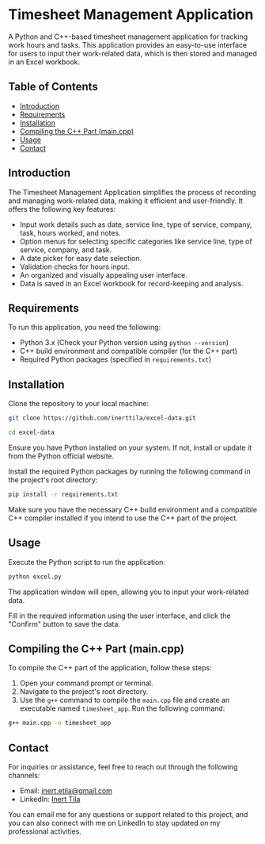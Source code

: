 # Timesheet Management Application

A Python and C++-based timesheet management application for tracking work hours and tasks. This application provides an easy-to-use interface for users to input their work-related data, which is then stored and managed in an Excel workbook.

## Table of Contents
- [Introduction](#introduction)
- [Requirements](#requirements)
- [Installation](#installation)
- [Compiling the C++ Part (main.cpp)](#compiling-the-c-part-maincpp)
- [Usage](#usage)
- [Contact](#contact)
  
## Introduction

The Timesheet Management Application simplifies the process of recording and managing work-related data, making it efficient and user-friendly. It offers the following key features:

- Input work details such as date, service line, type of service, company, task, hours worked, and notes.
- Option menus for selecting specific categories like service line, type of service, company, and task.
- A date picker for easy date selection.
- Validation checks for hours input.
- An organized and visually appealing user interface.
- Data is saved in an Excel workbook for record-keeping and analysis.

## Requirements

To run this application, you need the following:

- Python 3.x (Check your Python version using `python --version`)
- C++ build environment and compatible compiler (for the C++ part)
- Required Python packages (specified in `requirements.txt`)


## Installation

Clone the repository to your local machine:

```bash
git clone https://github.com/inerttila/excel-data.git
```
```bash
cd excel-data
```
Ensure you have Python installed on your system. If not, install or update it from the Python official website.

Install the required Python packages by running the following command in the project's root directory:
```bash
pip install -r requirements.txt
```
Make sure you have the necessary C++ build environment and a compatible C++ compiler installed if you intend to use the C++ part of the project.

## Usage
Execute the Python script to run the application:
```bash
python excel.py
```
The application window will open, allowing you to input your work-related data.

Fill in the required information using the user interface, and click the "Confirm" button to save the data.

## Compiling the C++ Part (main.cpp)

To compile the C++ part of the application, follow these steps:

1. Open your command prompt or terminal.
2. Navigate to the project's root directory.
3. Use the `g++` command to compile the `main.cpp` file and create an executable named `timesheet_app`. Run the following command:

```bash
g++ main.cpp -o timesheet_app
```
## Contact

For inquiries or assistance, feel free to reach out through the following channels:

- Email: [inert.etila@gmail.com](mailto:inert.etila@gmail.com)
- LinkedIn: [Inert Tila](https://al.linkedin.com/in/inerttila)

You can email me for any questions or support related to this project, and you can also connect with me on LinkedIn to stay updated on my professional activities.
